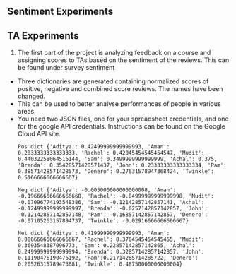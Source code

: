 ## Sentiment Experiments

## TA Experiments
1. The first part of the project is analyzing feedback on a course and assigning scores to TAs based on the sentiment of the reviews. This can be found under survey sentiment
* Three dictionaries are generated containing normalized scores of positive, negative and combined score reviews. The names have been changed.
* This can be used to better analyse performances of people in various areas. 
* You need two JSON files, one for your spreadsheet credentials, and one for the google API credentials. Instructions can be found on the Google Cloud API site.
  ```
  Pos dict {'Aditya': 0.42499999999999993, 'Aman': 0.2833333333333333, 'Rachel': 0.42045454545454547, 'Mudit': 0.44032258064516144, 'Sam': 0.3499999999999999, 'Achal': 0.375, 'Brenda': 0.35428571428571437, 'John': 0.23333333333333334, 'Pam': 0.38571428571428573, 'Denero': 0.27631578947368424, 'Twinkle': 0.5166666666666667}

  Neg dict {'Aditya': -0.005000000000000008, 'Aman': -0.19666666666666668, 'Rachel': -0.04999999999999998, 'Mudit': -0.07096774193548386, 'Sam': -0.12142857142857141, 'Achal': -0.12499999999999997, 'Brenda': -0.0257142857142857, 'John': -0.12142857142857148, 'Pam': -0.16857142857142857, 'Denero': -0.07105263157894737, 'Twinkle': -0.02916666666666667}

  Net dict {'Aditya': 0.41999999999999993, 'Aman': 0.08666666666666667, 'Rachel': 0.3704545454545455, 'Mudit': 0.3693548387096773, 'Sam': 0.22857142857142865, 'Achal': 0.24999999999999994, 'Brenda': 0.32857142857142857, 'John': 0.11190476190476192, 'Pam':0.21714285714285722, 'Denero': 0.20526315789473681, 'Twinkle': 0.48750000000000004}
  ```
